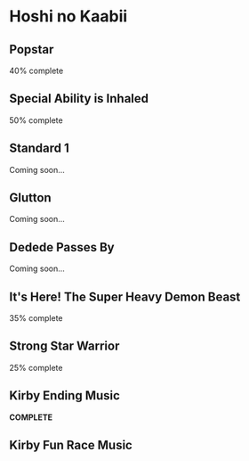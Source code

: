 # Hoshi no Kaabii

## Popstar
40% complete

## Special Ability is Inhaled
50% complete

## Standard 1
Coming soon...

## Glutton
Coming soon...

## Dedede Passes By
Coming soon...

## It's Here! The Super Heavy Demon Beast
35% complete

## Strong Star Warrior
25% complete

## Kirby Ending Music
**COMPLETE**

## Kirby Fun Race Music
